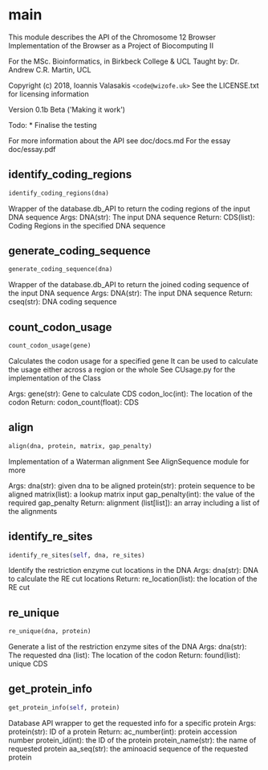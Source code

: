 <h1 id="main">main</h1>


This module describes the API of the Chromosome 12 Browser
Implementation of the Browser as a Project of Biocomputing II

For the MSc. Bioinformatics, in Birkbeck College & UCL
Taught by: Dr. Andrew C.R. Martin, UCL

Copyright (c) 2018, Ioannis Valasakis `<code@wizofe.uk>`
See the LICENSE.txt for licensing information

Version 0.1b Beta ('Making it work')

Todo:
    * Finalise the testing

For more information about the API see doc/docs.md
For the essay doc/essay.pdf

<h2 id="main.identify_coding_regions">identify_coding_regions</h2>

```python
identify_coding_regions(dna)
```
Wrapper of the database.db_API to return the coding regions
of the input DNA sequence
Args:
    DNA(str): The input DNA sequence
Return:
    CDS(list): Coding Regions in the specified DNA sequence

<h2 id="main.generate_coding_sequence">generate_coding_sequence</h2>

```python
generate_coding_sequence(dna)
```
Wrapper of the database.db_API to return the joined coding sequence
of the input DNA sequence
Args:
    DNA(str): The input DNA sequence
Return:
    cseq(str): DNA coding sequence

<h2 id="main.count_codon_usage">count_codon_usage</h2>

```python
count_codon_usage(gene)
```

Calculates the codon usage for a specified gene
It can be used to calculate the usage either across a region or the whole
See CUsage.py for the implementation of the Class

Args:
    gene(str): Gene to calculate CDS
    codon_loc(int): The location of the codon
Return:
    codon_count(float): CDS


<h2 id="main.align">align</h2>

```python
align(dna, protein, matrix, gap_penalty)
```
Implementation of a Waterman alignment
See AlignSequence module for more

Args:
    dna(str): given dna to be aligned
    protein(str): protein sequence to be aligned
    matrix(list): a lookup matrix input
    gap_penalty(int): the value of the required gap_penalty
Return:
    alignment (list[list]): an array including a list of the alignments


<h2 id="main.identify_re_sites">identify_re_sites</h2>

```python
identify_re_sites(self, dna, re_sites)
```
Identify the restriction enzyme cut locations in the DNA
Args:
    dna(str): DNA to calculate the RE cut locations
Return:
    re_location(list): the location of the RE cut


<h2 id="main.re_unique">re_unique</h2>

```python
re_unique(dna, protein)
```
Generate a list of the restriction enzyme sites of the DNA
Args:
    dna(str): The requested dna
    (list): The location of the codon
Return:
    found(list): unique CDS


<h2 id="main.get_protein_info">get_protein_info</h2>

```python
get_protein_info(self, protein)
```
Database API wrapper to get the requested info for a specific protein
Args:
    protein(str): ID of a protein
Return:
    ac_number(int): protein accession number
    protein_id(int): the ID of the protein
    protein_name(str): the name of requested protein
    aa_seq(str): the aminoacid sequence of the requested protein

